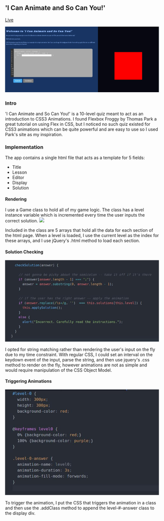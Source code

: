 ## 'I Can Animate and So Can You!'

[Live](http://dansulfaro.com/intro_to_animations/)

![](docs/screenshots/level1.jpg)
### Intro
'I Can Animate and So Can You!' is a 10-level quiz meant to act as an introduction to CSS3 Animations. I found Flexbox Froggy by Thomas Park a great tutorial on using Flex in CSS, but I noticed no such quiz existed for CSS3 animations which can be quite powerful and are easy to use so I used Park's site as my inspiration.

### Implementation
The app contains a single html file that acts as a template for 5 fields:
- Title
- Lesson
- Editor
- Display
- Solution

#### Rendering
I use a Game class to hold all of my game logic. The class has a level instance variable which is incremented every time the user inputs the correct solution.
![](docs/screenshots/loadLevels)

Included in the class are 5 arrays that hold all the data for each section of the html page. When a level is loaded, I use the current level as the index for these arrays, and I use jQuery's .html method to load each section.

#### Solution Checking
![](docs/screenshots/check.jpg)

I opted for string matching rather than rendering the user's input on the fly due to my time constraint. With regular CSS, I could set an interval on the keydown event of the input, parse the string, and then use jquery's .css method to render on the fly, however animations are not as simple and would require manipulation of the CSS Object Model.

#### Triggering Animations
![](docs/screenshots/animation.jpg)

To trigger the animation, I put the CSS that triggers the animation in a class and then use the .addClass method to append the level-#-answer class to the display div.
